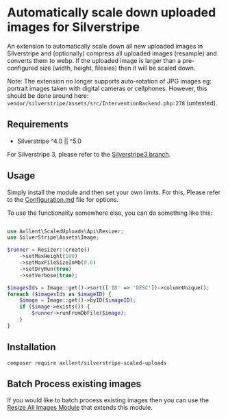 # Automatically scale down uploaded images for Silverstripe

An extension to automatically scale down all new uploaded images in Silverstripe and (optionally) compress all uploaded images (resample) and converts them to webp. 
If the uploaded image is larger than a pre-configured size (width, height, filesies) then it will be scaled down. 

Note: The extension no longer supports auto-rotation of JPG images eg: portrait images taken with digital cameras or cellphones. 
However, this should be done around here:  `vendor/silverstripe/assets/src/InterventionBackend.php:278` (untested). 

## Requirements

- Silverstripe ^4.0 || ^5.0

For Silverstripe 3, please refer to the [Silverstripe3 branch](https://github.com/axllent/silverstripe-scaled-uploads/tree/silverstripe3).

## Usage

Simply install the module and then set your own limits. For this, Please refer to the [Configuration.md](docs/en/Configuration.md) file for options.

To use the functionality somewhere else, you can do something like this:
```php

use Axllent\ScaledUploads\Api\Resizer;
use SilverStripe\Assets\Image;

$runner = Resizer::create()
    ->setMaxHeight(100)
    ->setMaxFileSizeInMb(0.6)
    ->setDryRun(true)
    ->setVerbose(true);

$imagesIds = Image::get()->sort(['ID' => 'DESC'])->columnUnique();
foreach ($imagesIds as $imageID) {
    $image = Image::get()->byID($imageID);
    if ($image->exists()) {
        $runner->runFromDbFile($image);
    }
}

```

## Installation

```shell
composer require axllent/silverstripe-scaled-uploads
```

## Batch Process existing images

If you would like to batch process existing images then you can use the [Resize All Images Module](https://github.com/sunnysideup/silverstripe-resize-all-images/) that extends this module. 
